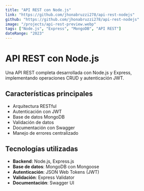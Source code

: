 ```yaml
---
title: "API REST con Node.js"
link: "https://github.com/jhonabruzzi278/api-rest-nodejs"
github: "https://github.com/jhonabruzzi278/api-rest-nodejs"
image: "/projects/api-rest-preview.webp"
tags: ["Node.js", "Express", "MongoDB", "API REST"]
dateRange: "2023"
---
```


# API REST con Node.js

Una API REST completa desarrollada con Node.js y Express, implementando operaciones CRUD y autenticación JWT.

## Características principales

- Arquitectura RESTful
- Autenticación con JWT
- Base de datos MongoDB
- Validación de datos
- Documentación con Swagger
- Manejo de errores centralizado

## Tecnologías utilizadas

- **Backend**: Node.js, Express.js
- **Base de datos**: MongoDB con Mongoose
- **Autenticación**: JSON Web Tokens (JWT)
- **Validación**: Express Validator
- **Documentación**: Swagger UI
